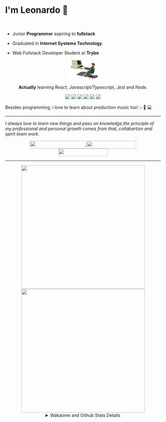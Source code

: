 # I'm Leonardo 🌈
<p align="center">
<img src="https://upload.wikimedia.org/wikipedia/en/thumb/0/05/Flag_of_Brazil.svg/1200px-Flag_of_Brazil.svg.png" width=20 height=15 / >
<img src="https://upload.wikimedia.org/wikipedia/commons/2/2b/Bandeira_do_estado_de_S%C3%A3o_Paulo.svg" width=20 height=15 / >
</p>

- Junior <b>Programmer</b> aspiring to <b>fullstack</b>

- Graduated in <b>Internet Systems Technology</b>.

- Web Fullstack Developer Student at <b>Trybe</b>

<div align="center">

<img src="./img/computer.gif" width="100px">

**Actually** learning _React_, _Javascript/Typescript_, _Jest_ and  _Node_. 

</div>
       
<p align="center">
<img src="https://badges.aleen42.com/src/react.svg">
<img src="https://badges.aleen42.com/src/redux.svg"> 
<img src="https://badges.aleen42.com/src/javascript.svg">
<img src="https://badges.aleen42.com/src/typescript.svg">
<img src="https://badges.aleen42.com/src/jest_1.svg">
<img src="https://badges.aleen42.com/src/node.svg">
<br>
</p>

Besides programming, i love to learn about production music too! :notes: :musical_keyboard: :computer:

* * *

<i>I always love to learn new things and pass on knowledge,the principle of my professional and personal growth comes from that, collabartion and spirit team work.</i><br>

<div align="center">
       
<a href="https://www.linkedin.com/in/lcds90/">
  <img align="center" src="https://img.shields.io/static/v1?logo=linkedin&label=linkedin&message=lcds90&color=blue&style=for-the-badge" height=25 width=180/>
</a>
<a href="http://lcds.me">
  <img align="center" src="https://img.shields.io/static/v1?&label=Portflio&message=site&color=green&style=for-the-badge" height=25 width=160/>
</a>
<a href="mailto:lcds90@gmail.com">
  <img align="center" src="https://img.shields.io/static/v1?&logo=gmail&label=Send&message=Email&color=red&style=for-the-badge" height=25 width=160/>
</a>
       
</div>

* * *

<div align="center">
<a href="https://github.com/lcds90/">
  <img align="center" src="https://github-readme-stats.vercel.app/api/top-langs/?username=lcds90&langs_count=10&theme=gruvbox&layout=compact&include_all_commits=true" height="400px" width="400px"/>
</a>
<a href="https://wakatime.com/@lcds90">
  <img align="center" src="https://github-readme-stats.vercel.app/api/wakatime?username=lcds90&theme=gruvbox&layout=compact" height="400px" width="400px"/>
</a>
       
<details>
       <summary>Wakatime and Github Stats Details</summary>
       <div align="justify">
              
<!--START_SECTION:waka-->
![Profile Views](http://img.shields.io/badge/Profile%20Views-3-blue)

**🐱 My GitHub Data** 

> 🏆 0 Contributions in the Year 2021
 > 
> 📦 535.2 kB Used in GitHub's Storage 
 > 
> 💼 Opted to Hire
 > 
> 📜 52 Public Repositories 
 > 
> 🔑 40 Private Repositories  
 > 
**I'm a Night 🦉** 

```text
🌞 Morning    83 commits     ████░░░░░░░░░░░░░░░░░░░░░   16.9% 
🌆 Daytime    153 commits    ███████░░░░░░░░░░░░░░░░░░   31.16% 
🌃 Evening    130 commits    ██████░░░░░░░░░░░░░░░░░░░   26.48% 
🌙 Night      125 commits    ██████░░░░░░░░░░░░░░░░░░░   25.46%

```
📅 **I'm Most Productive on Saturday** 

```text
Monday       97 commits     █████░░░░░░░░░░░░░░░░░░░░   19.76% 
Tuesday      63 commits     ███░░░░░░░░░░░░░░░░░░░░░░   12.83% 
Wednesday    34 commits     █░░░░░░░░░░░░░░░░░░░░░░░░   6.92% 
Thursday     35 commits     █░░░░░░░░░░░░░░░░░░░░░░░░   7.13% 
Friday       56 commits     ██░░░░░░░░░░░░░░░░░░░░░░░   11.41% 
Saturday     113 commits    █████░░░░░░░░░░░░░░░░░░░░   23.01% 
Sunday       93 commits     ████░░░░░░░░░░░░░░░░░░░░░   18.94%

```


📊 **This Week I Spent My Time On** 

```text
⌚︎ Time Zone: America/Sao_Paulo

💬 Programming Languages: 
JSX                      25 hrs 55 mins      ███████████████████░░░░░░   77.38% 
CSS                      3 hrs 41 mins       ██░░░░░░░░░░░░░░░░░░░░░░░   11.01% 
JavaScript               2 hrs 48 mins       ██░░░░░░░░░░░░░░░░░░░░░░░   8.39% 
JSON                     40 mins             ░░░░░░░░░░░░░░░░░░░░░░░░░   2.02% 
Markdown                 14 mins             ░░░░░░░░░░░░░░░░░░░░░░░░░   0.7%

🔥 Editors: 
VS Code                  33 hrs 30 mins      █████████████████████████   100.0%

🐱‍💻 Projects: 
sd-013-a-project-recipes-21 hrs 36 mins      ████████████████░░░░░░░░░   64.48% 
webjump-assessment-fronte8 hrs 56 mins       ██████░░░░░░░░░░░░░░░░░░░   26.7% 
sd-013-a-project-starwars2 hrs 55 mins       ██░░░░░░░░░░░░░░░░░░░░░░░   8.74% 
Unknown Project          1 min               ░░░░░░░░░░░░░░░░░░░░░░░░░   0.08%

💻 Operating System: 
Linux                    33 hrs 30 mins      █████████████████████████   100.0%

```

**I Mostly Code in JavaScript** 

```text
JavaScript               33 repos            ██████████░░░░░░░░░░░░░░░   39.76% 
HTML                     14 repos            ████░░░░░░░░░░░░░░░░░░░░░   16.87% 
TypeScript               14 repos            ████░░░░░░░░░░░░░░░░░░░░░   16.87% 
CSS                      6 repos             █░░░░░░░░░░░░░░░░░░░░░░░░   7.23% 
PHP                      5 repos             █░░░░░░░░░░░░░░░░░░░░░░░░   6.02%

```


**Timeline**

![Chart not found](https://raw.githubusercontent.com/lcds90/lcds90/main/charts/bar_graph.png) 


 Last Updated on 30/09/2021
<!--END_SECTION:waka-->
              
              
   </div>
</details>
       
       
</div>
